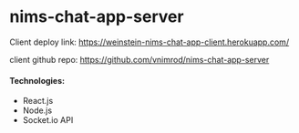 # nims-chat-app-server

Client deploy link: https://weinstein-nims-chat-app-client.herokuapp.com/

client github repo: https://github.com/vnimrod/nims-chat-app-server

#### Technologies:
- React.js
- Node.js
- Socket.io API
